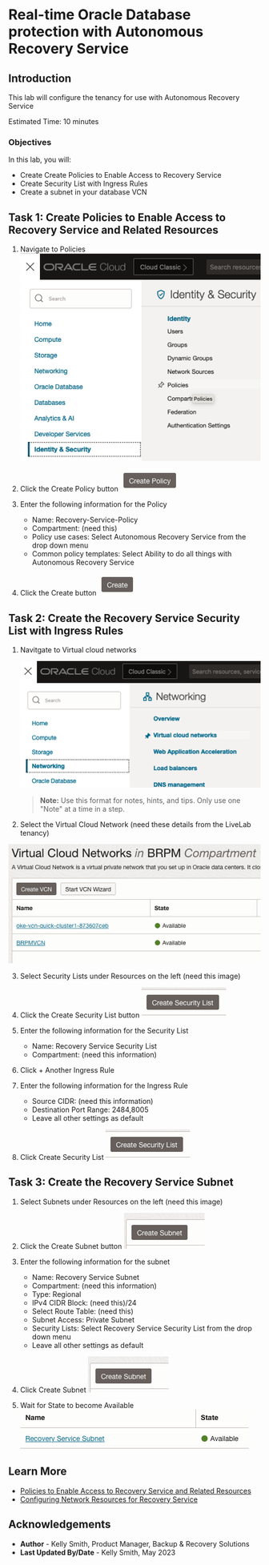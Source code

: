 # Real-time Oracle Database protection with Autonomous Recovery Service

## Introduction

This lab will configure the tenancy for use with Autonomous Recovery Service

Estimated Time: 10 minutes

### Objectives

In this lab, you will:
* Create Create Policies to Enable Access to Recovery Service
* Create Security List with Ingress Rules
* Create a subnet in your database VCN

## Task 1: Create Policies to Enable Access to Recovery Service and Related Resources

1. Navigate to Policies
    ![image alt text](images/ham_policies.png)

2. Click the Create Policy button
    ![image alt text](images/create_policy_button.png)

3. Enter the following information for the Policy
    * Name: Recovery-Service-Policy
    * Compartment: (need this)
    * Policy use cases: Select Autonomous Recovery Service from the drop down menu
    * Common policy templates: Select Ability to do all things with Autonomous Recovery Service

4. Click the Create button
    ![image alt text](images/create_button.png)

## Task 2: Create the Recovery Service Security List with Ingress Rules

1. Navitgate to Virtual cloud networks

	![Image alt text](images/ham_network_vcn.png)

	> **Note:** Use this format for notes, hints, and tips. Only use one "Note" at a time in a step.

2. Select the Virtual Cloud Network (need these details from the LiveLab tenancy)

  ![Image alt text](images/vcn_detail.png)

3. Select Security Lists under Resources on the left (need this image)

4. Click the Create Security List button
    ![Image alt text](images/create_security_list_button.png)

5. Enter the following information for the Security List
    * Name:  Recovery Service Security List
    * Compartment:  (need this information)

6. Click + Another Ingress Rule

7. Enter the following information for the Ingress Rule
    * Source CIDR: (need this information)
    * Destination Port Range: 2484,8005
    * Leave all other settings as default

8. Click Create Security List
    ![image alt text](images/create_security_list_button.png)

## Task 3: Create the Recovery Service Subnet
    
1. Select Subnets under Resources on the left (need this image)

2. Click the Create Subnet button
  ![Image alt text](images/create_subnet_button.png)

3. Enter the following information for the subnet
    * Name:  Recovery Service Subnet
    * Compartment:  (need this information)
    * Type: Regional
    * IPv4 CIDR Block:  (need this)/24
    * Select Route Table:  (need this)
    * Subnet Access: Private Subnet
    * Security Lists: Select Recovery Service Security List from the drop down menu
    * Leave all other settings as default

4. Click Create Subnet
    ![Image alt text](images/create_subnet_button.png)

5. Wait for State to become Available
    ![Image alt text](images/subnet_available.png)

## Learn More

* [Policies to Enable Access to Recovery Service and Related Resources](https://docs.oracle.com/en/cloud/paas/recovery-service/dbrsu/recovery-service-permissions.html#GUID-867093E8-DBC2-4FD1-9002-5A5722749F9E)
* [Configuring Network Resources for Recovery Service](https://docs.oracle.com/en/cloud/paas/recovery-service/dbrsu/recovery-service-network.html#GUID-1D4A9C7A-41D6-46A6-A401-E5381FA04548)

## Acknowledgements
* **Author** - Kelly Smith, Product Manager, Backup & Recovery Solutions
* **Last Updated By/Date** - Kelly Smith, May 2023
